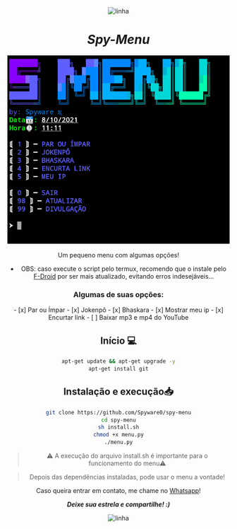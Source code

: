 <body style="text-align: center;">

<img src="https://camo.githubusercontent.com/71b837571c48af3aa60a73dbc9d5936aa359d78efbfa8a6743cbbbc16b80ef4d/68747470733a2f2f63646e2e646973636f72646170702e636f6d2f6174746163686d656e74732f3830353930323039333930363630383138362f3830353931333937323533353539303932322f74656e6f722e676966" alt="linha"/>

<h1><b><i>Spy-Menu</b></i></h1>

<img src="https://github.com/Spyware0/spy-menu/blob/main/m.png" alt="Banner" title="spy-menu"/>

Um pequeno menu com algumas opções!

- OBS: caso execute o script pelo termux, recomendo que o instale pelo [F-Droid](https://F-Droid.org) por ser mais atualizado, evitando erros indesejáveis...

<h3>Algumas de suas opções:</h3>
- [x] Par ou Ímpar
- [x] Jokenpô
- [x] Bhaskara
- [x] Mostrar meu ip
- [x] Encurtar link 
- [ ] Baixar mp3 e mp4 do YouTube

<h2>Início 💻</h2>

```bash
apt-get update && apt-get upgrade -y
apt-get install git
```

<h2>Instalação e execução📥</h2>

```bash
git clone https://github.com/Spyware0/spy-menu
cd spy-menu
sh install.sh
chmod +x menu.py
./menu.py
```

> ⚠️ A execução do arquivo install.sh é importante para o funcionamento do menu⚠️

> Depois das dependências instaladas, pode usar o menu a vontade!

Caso queira entrar em contato, me chame no <a href="http://wa.me/559885267746">Whatsapp</a>!

<b><i>Deixe sua estrela e compartilhe! :)</b></i>

<img src="https://camo.githubusercontent.com/71b837571c48af3aa60a73dbc9d5936aa359d78efbfa8a6743cbbbc16b80ef4d/68747470733a2f2f63646e2e646973636f72646170702e636f6d2f6174746163686d656e74732f3830353930323039333930363630383138362f3830353931333937323533353539303932322f74656e6f722e676966" alt="linha"/>

</body>
